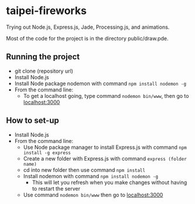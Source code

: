 # taipei-fireworks
Trying out Node.js, Express.js, Jade, Processing.js, and animations.

Most of the code for the project is in the directory public/draw.pde.

## Running the project
* git clone (repository url)
* Install Node.js
* Install Node package nodemon with command `npm install nodemon -g`
* From the command line:
  * To get a localhost going, type command `nodemon bin/www`, then go to [localhost:3000](http://localhost:3000)

## How to set-up
* Install Node.js
* From the command line:
  * Use Node package manager to install Express.js with command `npm install -g express`
  * Create a new folder with Express.js with command `express (folder name)`
  * cd into new folder then use command `npm install`
  * Install nodemon with command `npm install nodemon -g`
    * This will let you refresh when you make changes without having to restart the server
  * Use command `nodemon bin/www` then go to [localhost:3000](http://localhost:3000)
